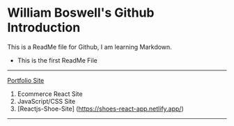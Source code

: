 # William Boswell's Github Introduction

This is a ReadMe file for Github, I am learning Markdown.

* This is the first ReadMe File

--------------------------------------------

[Portfolio Site](http://www.doujones.com)

1. Ecommerce React Site
2. JavaScript/CSS Site
3. [Reactjs-Shoe-Site] (https://shoes-react-app.netlify.app/)

--------------------------------------------------------